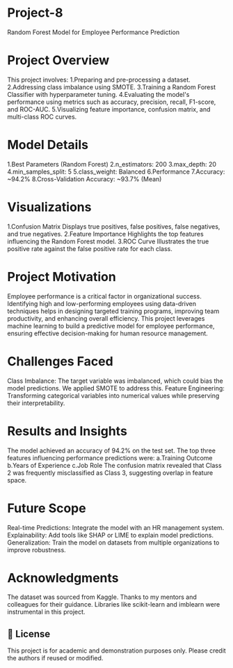 # Project-8
Random Forest Model for Employee Performance Prediction
# Project Overview
This project involves:
1.Preparing and pre-processing a dataset.
2.Addressing class imbalance using SMOTE.
3.Training a Random Forest Classifier with hyperparameter tuning.
4.Evaluating the model's performance using metrics such as accuracy, precision, recall, F1-score, and ROC-AUC.
5.Visualizing feature importance, confusion matrix, and multi-class ROC curves.
# Model Details
1.Best Parameters (Random Forest)
2.n_estimators: 200
3.max_depth: 20
4.min_samples_split: 5
5.class_weight: Balanced
6.Performance
7.Accuracy: ~94.2%
8.Cross-Validation Accuracy: ~93.7% (Mean)
# Visualizations
1.Confusion Matrix Displays true positives, false positives, false negatives, and true negatives.
2.Feature Importance Highlights the top features influencing the Random Forest model.
3.ROC Curve Illustrates the true positive rate against the false positive rate for each class.
# Project Motivation
Employee performance is a critical factor in organizational success. Identifying high and low-performing employees using data-driven techniques helps in designing targeted training programs, improving team productivity, and enhancing overall efficiency. This project leverages machine learning to build a predictive model for employee performance, ensuring effective decision-making for human resource management.
# Challenges Faced
Class Imbalance: The target variable was imbalanced, which could bias the model predictions. We applied SMOTE to address this.
Feature Engineering: Transforming categorical variables into numerical values while preserving their interpretability.
# Results and Insights
The model achieved an accuracy of 94.2% on the test set.
The top three features influencing performance predictions were:
a.Training Outcome
b.Years of Experience
c.Job Role
The confusion matrix revealed that Class 2 was frequently misclassified as Class 3, suggesting overlap in feature space.
# Future Scope
Real-time Predictions: Integrate the model with an HR management system.
Explainability: Add tools like SHAP or LIME to explain model predictions.
Generalization: Train the model on datasets from multiple organizations to improve robustness.
# Acknowledgments
The dataset was sourced from Kaggle.
Thanks to my mentors and colleagues for their guidance.
Libraries like scikit-learn and imblearn were instrumental in this project.

## 📄 License
This project is for academic and demonstration purposes only. Please credit the authors if reused or modified.
